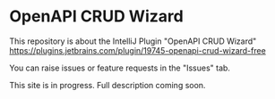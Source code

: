 # OpenAPI CRUD Wizard

This repository is about the IntelliJ Plugin "OpenAPI CRUD Wizard"
https://plugins.jetbrains.com/plugin/19745-openapi-crud-wizard-free

You can raise issues or feature requests in the "Issues" tab.

This site is in progress. Full description coming soon.


